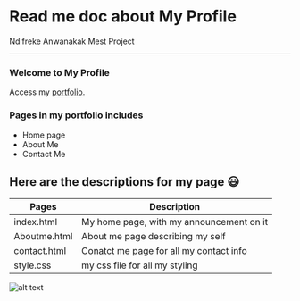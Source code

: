Read me doc about My Profile
============================

Ndifreke Anwanakak Mest Project
_______________________________

### Welcome to My Profile

Access my [portfolio](https://github.com/ndifrekea/portfolio).

### Pages in my portfolio includes
* Home page
* About Me
* Contact Me

## Here are the descriptions for my page :smiley:

| Pages                   | Description                             |
|-------------------------|-----------------------------------------|
| index.html              | My home page, with my announcement on it|
| Aboutme.html            | About me page describing my self        |
| contact.html            | Conatct me page for all my contact info |
| style.css               | my css file for all my styling          |

![alt text](https://media.licdn.com/mpr/mpr/AAEAAQAAAAAAAAkQAAAAJDBkMzllMGM5LWMwN2ItNDliYy04ODg5LTQzMDhmMGYyMzg1Zg.jpg 'Digital marketing')





